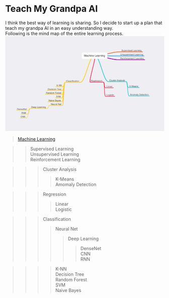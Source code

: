 # Teach My Grandpa AI
I think the best way of learning is sharing. So I decide to start up a plan that teach my grandpa AI in an easy understanding way.<br>
Following is the mind map of the entire learning process.
![ml](Images/mind-map.png)
<br>

>[Machine Learning](Notebooks/Definitions.ipynb)

>>Supervised Learning<br>
>>Unsupervised Learning<br>
>>Reinforcement Learning<br>

>>>Cluster Analysis
>>>>K-Means<br>
>>>>Amomaly Detection<br>

>>>Regression
>>>>Linear<br>
>>>>Logistic<br>

>>>Classification
>>>>Neural Net
>>>>>Deep Learning
>>>>>>DenseNet<br>
>>>>>>CNN<br>
>>>>>>RNN

>>>>K-NN<br>
>>>>Decision Tree<br>
>>>>Random Forest<br>
>>>>SVM<br>
>>>>Naive Bayes

